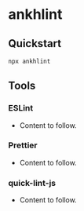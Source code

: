 # ankhlint

## Quickstart

```bash
npx ankhlint
```

## Tools

### ESLint

- Content to follow.

### Prettier

- Content to follow.

### quick-lint-js

- Content to follow.
